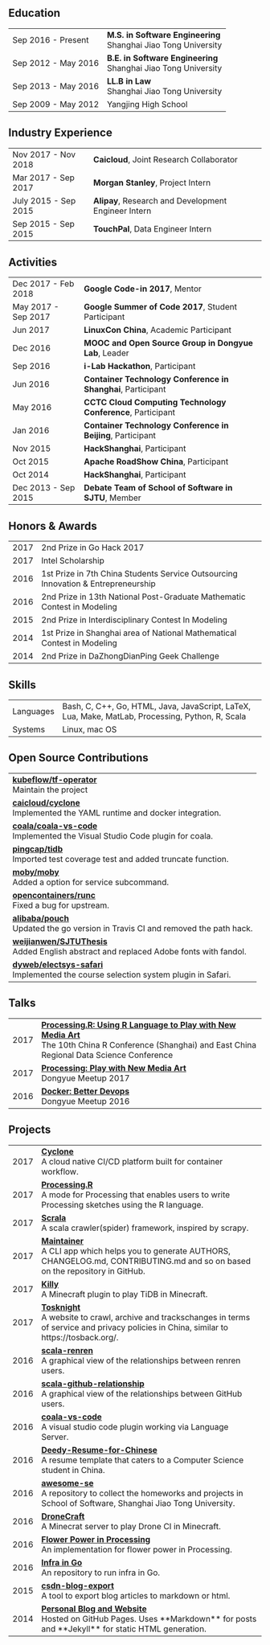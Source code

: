 ## <i class="fa fa-chevron-right"></i> Education

<table class="table table-hover">
  <tr>
    <td class="col-md-3">Sep 2016 - Present</td>
    <td>
        <strong>M.S. in Software Engineering</strong>
        <br>
      Shanghai Jiao Tong University
    </td>
  </tr>
  <tr>
    <td class="col-md-3">Sep 2012 - May 2016</td>
    <td>
        <strong>B.E. in Software Engineering</strong>
        <br>
      Shanghai Jiao Tong University
    </td>
  </tr>
  <tr>
    <td class="col-md-3">Sep 2013 - May 2016</td>
    <td>
        <strong>LL.B in Law</strong>
        <br>
      Shanghai Jiao Tong University
    </td>
  </tr>
  <tr>
    <td class="col-md-3">Sep 2009 - May 2012</td>
    <td>
      Yangjing High School
    </td>
  </tr>
</table>


## <i class="fa fa-chevron-right"></i> Industry Experience
<table class="table table-hover">
<tr>
  <td class='col-md-3'>Nov 2017 - Nov 2018</td>
  <td><strong>Caicloud</strong>, Joint Research Collaborator</td>
</tr>
<tr>
</tr>
<tr>
  <td class='col-md-3'>Mar 2017 - Sep 2017</td>
  <td><strong>Morgan Stanley</strong>, Project Intern</td>
</tr>
<tr>
</tr>
<tr>
  <td class='col-md-3'>July 2015 - Sep 2015</td>
  <td><strong>Alipay</strong>, Research and Development Engineer Intern</td>
</tr>
<tr>
</tr>
<tr>
  <td class='col-md-3'>Sep 2015 - Sep 2015</td>
  <td><strong>TouchPal</strong>, Data Engineer Intern</td>
</tr>
<tr>
</tr>
</table>


## <i class="fa fa-chevron-right"></i> Activities
<table class="table table-hover">
<tr>
  <td class='col-md-3'>Dec 2017 - Feb 2018</td>
  <td><strong>Google Code-in 2017</strong>, Mentor</td>
</tr>
<tr>
</tr>
<tr>
  <td class='col-md-3'>May 2017 - Sep 2017</td>
  <td><strong>Google Summer of Code 2017</strong>, Student Participant</td>
</tr>
<tr>
</tr>
<tr>
  <td class='col-md-3'>Jun 2017</td>
  <td><strong>LinuxCon China</strong>, Academic Participant</td>
</tr>
<tr>
</tr>
<tr>
  <td class='col-md-3'>Dec 2016</td>
  <td><strong>MOOC and Open Source Group in Dongyue Lab</strong>, Leader</td>
</tr>
<tr>
</tr>
<tr>
  <td class='col-md-3'>Sep 2016</td>
  <td><strong>i-Lab Hackathon</strong>, Participant</td>
</tr>
<tr>
</tr>
<tr>
  <td class='col-md-3'>Jun 2016</td>
  <td><strong>Container Technology Conference in Shanghai</strong>, Participant</td>
</tr>
<tr>
</tr>
<tr>
  <td class='col-md-3'>May 2016</td>
  <td><strong>CCTC Cloud Computing Technology Conference</strong>, Participant</td>
</tr>
<tr>
</tr>
<tr>
  <td class='col-md-3'>Jan 2016</td>
  <td><strong>Container Technology Conference in Beijing</strong>, Participant</td>
</tr>
<tr>
</tr>
<tr>
  <td class='col-md-3'>Nov 2015</td>
  <td><strong>HackShanghai</strong>, Participant</td>
</tr>
<tr>
</tr>
<tr>
  <td class='col-md-3'>Oct 2015</td>
  <td><strong>Apache RoadShow China</strong>, Participant</td>
</tr>
<tr>
</tr>
<tr>
  <td class='col-md-3'>Oct 2014</td>
  <td><strong>HackShanghai</strong>, Participant</td>
</tr>
<tr>
</tr>
<tr>
  <td class='col-md-3'>Dec 2013 - Sep 2015</td>
  <td><strong>Debate Team of School of Software in SJTU</strong>, Member</td>
</tr>
<tr>
</tr>
</table>


## <i class="fa fa-chevron-right"></i> Honors & Awards
<table class="table table-hover">
<tr>
  <td class='col-md-2'>2017</td>
  <td>
    2nd Prize in Go Hack 2017
    <!--  -->
  </td>
</tr>
<tr>
  <td class='col-md-2'>2017</td>
  <td>
    Intel Scholarship
    <!--  -->
  </td>
</tr>
<tr>
  <td class='col-md-2'>2016</td>
  <td>
    1st Prize in 7th China Students Service Outsourcing Innovation & Entrepreneurship
    <!--  -->
  </td>
</tr>
<tr>
  <td class='col-md-2'>2016</td>
  <td>
    2nd Prize in 13th National Post-Graduate Mathematic Contest in Modeling
    <!--  -->
  </td>
</tr>
<tr>
  <td class='col-md-2'>2015</td>
  <td>
    2nd Prize in Interdisciplinary Contest In Modeling
    <!--  -->
  </td>
</tr>
<tr>
  <td class='col-md-2'>2014</td>
  <td>
    1st Prize in Shanghai area of National Mathematical Contest in Modeling
    <!--  -->
  </td>
</tr>
<tr>
  <td class='col-md-2'>2014</td>
  <td>
    2nd Prize in DaZhongDianPing Geek Challenge
    <!--  -->
  </td>
</tr>
</table>


## <i class="fa fa-chevron-right"></i> Skills
<table class="table table-hover">
<tr>
  <td class='col-md-2'>Languages</td>
  <td markdown="1">
Bash, C, C++, Go, HTML, Java, JavaScript, LaTeX, Lua, Make, MatLab, Processing, Python, R, Scala
  </td>
</tr>
<tr>
  <td class='col-md-2'>Systems</td>
  <td markdown="1">
Linux, mac OS
  </td>
</tr>
</table>


## <i class="fa fa-chevron-right"></i> Open Source Contributions
<table class="table table-hover">
<tr>
  <td>
    <strong><a href="https://github.com/kubeflow/tf-operator">kubeflow/tf-operator</a></strong><br>
    Maintain the project
  </td>
</tr>
<tr>
  <td>
    <strong><a href="https://github.com/caicloud/cyclone/commits/master?author=gaocegege">caicloud/cyclone</a></strong><br>
    Implemented the YAML runtime and docker integration.
  </td>
</tr>
<tr>
  <td>
    <strong><a href="https://github.com/coala/coala-vs-code/commits/master?author=gaocegege">coala/coala-vs-code</a></strong><br>
    Implemented the Visual Studio Code plugin for coala.
  </td>
</tr>
<tr>
  <td>
    <strong><a href="https://github.com/pingcap/tidb/commits/master?author=gaocegege">pingcap/tidb</a></strong><br>
    Imported test coverage test and added truncate function.
  </td>
</tr>
<tr>
  <td>
    <strong><a href="https://github.com/docker/docker/commits/master?author=gaocegege">moby/moby</a></strong><br>
    Added a option for service subcommand.
  </td>
</tr>
<tr>
  <td>
    <strong><a href="https://github.com/opencontainers/runc/commits/master?author=gaocegege">opencontainers/runc</a></strong><br>
    Fixed a bug for upstream.
  </td>
</tr>
<tr>
  <td>
    <strong><a href="https://github.com/alibaba/pouch/commits?author=gaocegege">alibaba/pouch</a></strong><br>
    Updated the go version in Travis CI and removed the path hack.
  </td>
</tr>
<tr>
  <td>
    <strong><a href="https://github.com/weijianwen/SJTUThesis/commits/master?author=gaocegege">weijianwen/SJTUThesis</a></strong><br>
    Added English abstract and replaced Adobe fonts with fandol.
  </td>
</tr>
<tr>
  <td>
    <strong><a href="https://github.com/dyweb/electsys-safari/commits/master?author=gaocegege">dyweb/electsys-safari</a></strong><br>
    Implemented the course selection system plugin in Safari.
  </td>
</tr>
</table>


## <i class="fa fa-chevron-right"></i> Talks
<table class="table table-hover">
<tr>
  <td class='col-md-3'>2017</td>
  <td>
    <strong><a href="http://slides.com/gaocegege/processing-r">Processing.R: Using R Language to Play with New Media Art</a></strong><br>
    The 10th China R Conference (Shanghai) and East China Regional Data Science Conference
  </td>
</tr>
<tr>
  <td class='col-md-3'>2017</td>
  <td>
    <strong><a href="http://slides.com/gaocegege/processing/">Processing: Play with New Media Art</a></strong><br>
    Dongyue Meetup 2017
  </td>
</tr>
<tr>
  <td class='col-md-3'>2016</td>
  <td>
    <strong><a href="http://slides.com/gaocegege/docker/">Docker: Better Devops</a></strong><br>
    Dongyue Meetup 2016
  </td>
</tr>
</table>


## <i class="fa fa-chevron-right"></i> Projects
<table class="table table-hover">
<tr>
  <td class='col-md-3'>2017</td>
  <td>
    <strong><a href="https://github.com/caicloud/cyclone">Cyclone</a></strong><br>
    A cloud native CI/CD platform built for container workflow.
  </td>
</tr>
<tr>
  <td class='col-md-3'>2017</td>
  <td>
    <strong><a href="http://github.com/gaocegege/Processing.R">Processing.R</a></strong><br>
    A mode for Processing that enables users to write Processing sketches using the R language.
  </td>
</tr>
<tr>
  <td class='col-md-3'>2017</td>
  <td>
    <strong><a href="https://github.com/gaocegege/scrala">Scrala</a></strong><br>
    A scala crawler(spider) framework, inspired by scrapy.
  </td>
</tr>
<tr>
  <td class='col-md-3'>2017</td>
  <td>
    <strong><a href="https://github.com/gaocegege/maintainer">Maintainer</a></strong><br>
    A CLI app which helps you to generate AUTHORS, CHANGELOG.md, CONTRIBUTING.md and so on based on the repository in GitHub.
  </td>
</tr>
<tr>
  <td class='col-md-3'>2017</td>
  <td>
    <strong><a href="https://github.com/prism-river/killy">Killy</a></strong><br>
    A Minecraft plugin to play TiDB in Minecraft.
  </td>
</tr>
<tr>
  <td class='col-md-3'>2017</td>
  <td>
    <strong><a href="https://github.com/siglt/tosknight">Tosknight</a></strong><br>
    A website to crawl, archive and trackschanges in terms of service and privacy policies in China, similar to https://tosback.org/.
  </td>
</tr>
<tr>
  <td class='col-md-3'>2016</td>
  <td>
    <strong><a href="https://github.com/gaocegege/scala-renren">scala-renren</a></strong><br>
    A graphical view of the relationships between renren users.
  </td>
</tr>
<tr>
  <td class='col-md-3'>2016</td>
  <td>
    <strong><a href="https://github.com/gaocegege/scala-github-relationship">scala-github-relationship</a></strong><br>
    A graphical view of the relationships between GitHub users.
  </td>
</tr>
<tr>
  <td class='col-md-3'>2016</td>
  <td>
    <strong><a href="https://github.com/coala/coala-vs-code">coala-vs-code</a></strong><br>
    A visual studio code plugin working via Language Server.
  </td>
</tr>
<tr>
  <td class='col-md-3'>2016</td>
  <td>
    <strong><a href="https://github.com/gaocegege/Deedy-Resume-for-Chinese">Deedy-Resume-for-Chinese</a></strong><br>
    A resume template that caters to a Computer Science student in China.
  </td>
</tr>
<tr>
  <td class='col-md-3'>2016</td>
  <td>
    <strong><a href="https://github.com/SJTU-SE/awesome-se">awesome-se</a></strong><br>
    A repository to collect the homeworks and projects in School of Software, Shanghai Jiao Tong University.
  </td>
</tr>
<tr>
  <td class='col-md-3'>2016</td>
  <td>
    <strong><a href="https://github.com/gaocegege/dronecraft">DroneCraft</a></strong><br>
    A Minecrat server to play Drone CI in Minecraft.
  </td>
</tr>
<tr>
  <td class='col-md-3'>2016</td>
  <td>
    <strong><a href="https://github.com/gaocegege/flower-power">Flower Power in Processing</a></strong><br>
    An implementation for flower power in Processing.
  </td>
</tr>
<tr>
  <td class='col-md-3'>2016</td>
  <td>
    <strong><a href="https://github.com/gaocegege/infrastructure-in-golang">Infra in Go</a></strong><br>
    An repository to run infra in Go.
  </td>
</tr>
<tr>
  <td class='col-md-3'>2015</td>
  <td>
    <strong><a href="https://github.com/gaocegege/csdn-blog-export">csdn-blog-export</a></strong><br>
    A tool to export blog articles to markdown or html.
  </td>
</tr>
<tr>
  <td class='col-md-3'>2014</td>
  <td>
    <strong><a href="http://gaocegege.com/">Personal Blog and Website</a></strong><br>
    Hosted on GitHub Pages. Uses **Markdown** for posts and **Jekyll** for static HTML generation.
  </td>
</tr>
</table>
